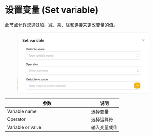 # 设置变量 (Set variable)

此节点允许您通过加、减、乘、除和连接来更改变量的值。

<figure><img src="../../.gitbook/assets/image (15).png" alt=""><figcaption></figcaption></figure>

<table><thead><tr><th width="258">参数</th><th>说明</th></tr></thead><tbody><tr><td>Variable name</td><td>选择变量</td></tr><tr><td>Operator</td><td>选择运算符</td></tr><tr><td>Variable or value</td><td>输入变量或值</td></tr></tbody></table>

